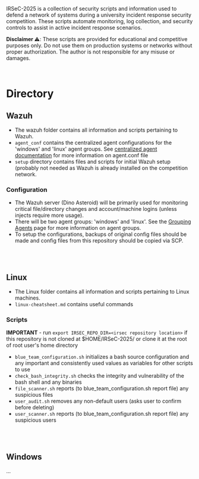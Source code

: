 IRSeC-2025 is a collection of security scripts and information used to defend a network of systems during a university incident response security competition. These scripts automate monitoring, log collection, and security controls to assist in active incident response scenarios.

**Disclaimer ⚠️**:
These scripts are provided for educational and competitive purposes only. Do not use them on production systems or networks without proper authorization. The author is not responsible for any misuse or damages.

<br>

# Directory

## Wazuh
- The wazuh folder contains all information and scripts pertaining to Wazuh.
- `agent_conf` contains the centralized agent configurations for the 'windows' and 'linux' agent groups. See [centralized agent documentation](https://documentation.wazuh.com/current/user-manual/reference/centralized-configuration.html) for more information on agent.conf file
- `setup` directory contains files and scripts for initial Wazuh setup (probably not needed as Wazuh is already installed on the competition network.

### Configuration
- The Wazuh server (Dino Asteroid) will be primarily used for monitoring critical file/directory changes and account/machine logins (unless injects require more usage).
- There will be two agent groups: 'windows' and 'linux'. See the [Grouping Agents](https://documentation.wazuh.com/current/user-manual/agent/agent-management/grouping-agents.html) page for more information on agent groups.
- To setup the configurations, backups of original config files should be made and config files from this repository should be copied via SCP.

<br>
<br>

## Linux
- The Linux folder contains all information and scripts pertaining to Linux machines.
- `linux-cheatsheet.md` contains useful commands
### Scripts
**IMPORTANT** - run `export IRSEC_REPO_DIR=<irsec repository location>` if this repository is not cloned at $HOME/IRSeC-2025/ or clone it at the root of root user's home directory 
- `blue_team_configuration.sh` initializes a bash source configuration and any important and consistently used values as variables for other scripts to use
- `check_bash_integrity.sh` checks the integrity and vulnerability of the bash shell and any binaries
- `file_scanner.sh` reports (to blue_team_configuration.sh report file) any suspicious files
- `user_audit.sh` removes any non-default users (asks user to confirm before deleting)
- `user_scanner.sh` reports (to blue_team_configuration.sh report file) any suspicious users

<br>
<br>

## Windows
...
